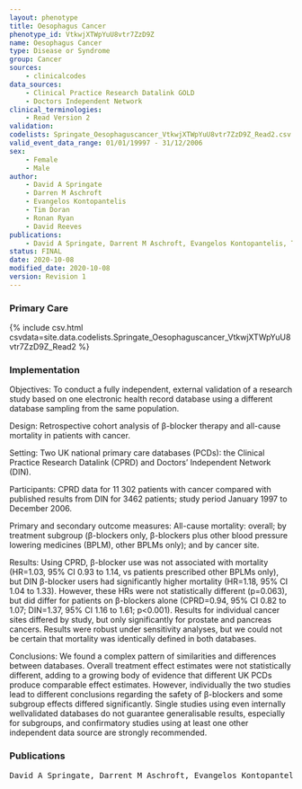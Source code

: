 ```yaml
---
layout: phenotype
title: Oesophagus Cancer
phenotype_id: VtkwjXTWpYuU8vtr7ZzD9Z
name: Oesophagus Cancer
type: Disease or Syndrome
group: Cancer
sources: 
    - clinicalcodes
data_sources:
    - Clinical Practice Research Datalink GOLD
    - Doctors Independent Network
clinical_terminologies:
    - Read Version 2
validation:
codelists: Springate_Oesophaguscancer_VtkwjXTWpYuU8vtr7ZzD9Z_Read2.csv
valid_event_data_range: 01/01/19997 - 31/12/2006
sex:
    - Female
    - Male
author:
    - David A Springate
    - Darren M Aschroft
    - Evangelos Kontopantelis
    - Tim Doran
    - Ronan Ryan
    - David Reeves    
publications:
    - David A Springate, Darrent M Aschroft, Evangelos Kontopantelis, Tim Doran, Ronan Ryan, David Reeves, Can analyses of electronic patient records be independently and externally validated? Study 2—the effect of β-adrenoceptor blocker therapy on cancer survival a retrospective cohort study. BMJ Open, 5(e007299), 2014.
status: FINAL
date: 2020-10-08
modified_date: 2020-10-08
version: Revision 1
---
```



### Primary Care

{% include csv.html csvdata=site.data.codelists.Springate_Oesophaguscancer_VtkwjXTWpYuU8vtr7ZzD9Z_Read2 %}

### Implementation

Objectives: 
To conduct a fully independent, external validation of a research study based on one electronic health record database using a different database sampling from the same population. 

Design: 
Retrospective cohort analysis of β-blocker therapy and all-cause mortality in patients with cancer. 

Setting: 
Two UK national primary care databases (PCDs): the Clinical Practice Research Datalink (CPRD) and Doctors’ Independent Network (DIN). 

Participants: 
CPRD data for 11 302 patients with cancer compared with published results from DIN for 3462 patients; study period January 1997 to December 2006. 

Primary and secondary outcome measures:
All-cause mortality: overall; by treatment subgroup (β-blockers only, β-blockers plus other blood pressure lowering medicines (BPLM), other BPLMs only); and by cancer site.

Results: 
Using CPRD, β-blocker use was not associated with mortality (HR=1.03, 95% CI 0.93 to 1.14, vs patients prescribed other BPLMs only), but DIN β-blocker users had significantly higher mortality (HR=1.18, 95% CI 1.04 to 1.33). However, these HRs were not statistically different (p=0.063), but did differ for patients on β-blockers alone (CPRD=0.94, 95% CI 0.82 to 1.07; DIN=1.37, 95% CI 1.16 to 1.61; p<0.001). Results for individual cancer sites differed by study, but only significantly for prostate and pancreas cancers. Results were robust under sensitivity analyses, but we could not be certain that mortality was identically defined in both databases.

Conclusions: 
We found a complex pattern of similarities and differences between databases. Overall treatment effect estimates were not statistically different, adding to a growing body of evidence that different UK PCDs produce comparable effect estimates. However, individually the two studies lead to different conclusions regarding the safety of β-blockers and some subgroup effects differed significantly. Single studies using even internally wellvalidated databases do not guarantee generalisable results, especially for subgroups, and confirmatory studies using at least one other independent data source are strongly recommended.

### Publications

<pre>
David A Springate, Darrent M Aschroft, Evangelos Kontopantelis, Tim Doran, Ronan Ryan, David Reeves, Can analyses of electronic patient records be independently and externally validated? Study 2—the effect of β-adrenoceptor blocker therapy on cancer survival a retrospective cohort study. BMJ Open, 5(e007299), 2014.
</pre>
